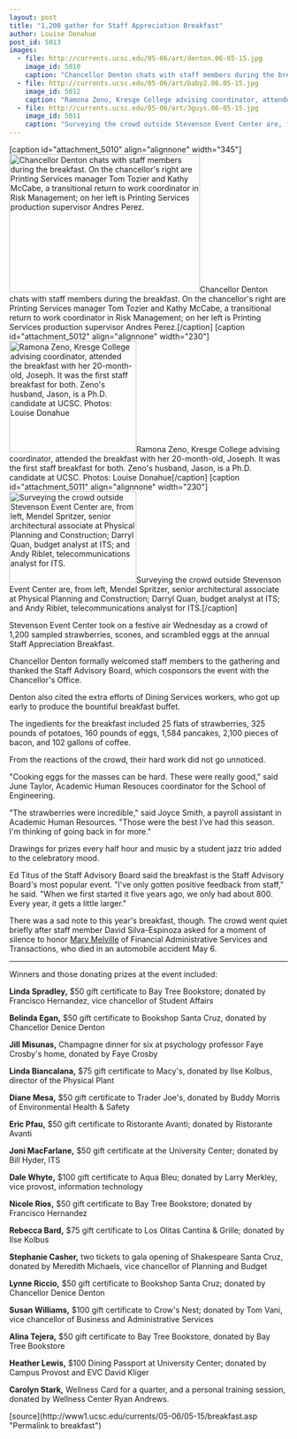 ```yaml
---
layout: post
title: "1,200 gather for Staff Appreciation Breakfast"
author: Louise Donahue
post_id: 5013
images:
  - file: http://currents.ucsc.edu/05-06/art/denton.06-05-15.jpg
    image_id: 5010
    caption: "Chancellor Denton chats with staff members during the breakfast. On the chancellor's right are Printing Services manager Tom Tozier and Kathy McCabe, a transitional return to work coordinator in Risk Management; on her left is Printing Services production supervisor Andres Perez."
  - file: http://currents.ucsc.edu/05-06/art/baby2.06.05-15.jpg
    image_id: 5012
    caption: "Ramona Zeno, Kresge College advising coordinator, attended the breakfast with her 20-month-old, Joseph. It was the first staff breakfast for both. Zeno's husband, Jason, is a Ph.D. candidate at UCSC. Photos: Louise Donahue"
  - file: http://currents.ucsc.edu/05-06/art/3guys.06-05-15.jpg
    image_id: 5011
    caption: "Surveying the crowd outside Stevenson Event Center are, from left, Mendel Spritzer, senior architectural associate at Physical Planning and Construction; Darryl Quan, budget analyst at ITS; and Andy Riblet, telecommunications analyst for ITS."
---
```


[caption id="attachment_5010" align="alignnone" width="345"]<a href="http://localhost/mysite/wp-content/uploads/2006/05/denton.06-05-15.jpg"><img class="size-full wp-image-5010" src="http://localhost/mysite/wp-content/uploads/2006/05/denton.06-05-15.jpg" alt="Chancellor Denton chats with staff members during the breakfast. On the chancellor's right are Printing Services manager Tom Tozier and Kathy McCabe, a transitional return to work coordinator in Risk Management; on her left is Printing Services production supervisor Andres Perez." width="345" height="250" /></a>Chancellor Denton chats with staff members during the breakfast. On the chancellor's right are Printing Services manager Tom Tozier and Kathy McCabe, a transitional return to work coordinator in Risk Management; on her left is Printing Services production supervisor Andres Perez.[/caption]
[caption id="attachment_5012" align="alignnone" width="230"]<a href="http://localhost/mysite/wp-content/uploads/2006/05/baby2.06.05-15.jpg"><img class="size-full wp-image-5012" src="http://localhost/mysite/wp-content/uploads/2006/05/baby2.06.05-15.jpg" alt="Ramona Zeno, Kresge College advising coordinator, attended the breakfast with her 20-month-old, Joseph. It was the first staff breakfast for both. Zeno's husband, Jason, is a Ph.D. candidate at UCSC. Photos: Louise Donahue" width="230" height="201" /></a>Ramona Zeno, Kresge College advising coordinator, attended the breakfast with her 20-month-old, Joseph. It was the first staff breakfast for both. Zeno's husband, Jason, is a Ph.D. candidate at UCSC. Photos: Louise Donahue[/caption]
[caption id="attachment_5011" align="alignnone" width="230"]<a href="http://localhost/mysite/wp-content/uploads/2006/05/3guys.06-05-15.jpg"><img class="size-full wp-image-5011" src="http://localhost/mysite/wp-content/uploads/2006/05/3guys.06-05-15.jpg" alt="Surveying the crowd outside Stevenson Event Center are, from left, Mendel Spritzer, senior architectural associate at Physical Planning and Construction; Darryl Quan, budget analyst at ITS; and Andy Riblet, telecommunications analyst for ITS." width="230" height="165" /></a>Surveying the crowd outside Stevenson Event Center are, from left, Mendel Spritzer, senior architectural associate at Physical Planning and Construction; Darryl Quan, budget analyst at ITS; and Andy Riblet, telecommunications analyst for ITS.[/caption]
<a name="content" id="content"></a>
<p>
  Stevenson Event Center took on a festive air Wednesday as a crowd of 1,200 sampled strawberries, scones, and scrambled eggs at the annual Staff Appreciation Breakfast.
</p>
<p>
  Chancellor Denton formally welcomed staff members to the gathering and thanked the Staff Advisory Board, which cosponsors the event with the Chancellor's Office.
</p>
<p>
  Denton also cited the extra efforts of Dining Services workers, who got up early to produce the bountiful breakfast buffet.
</p>
<p>
  The ingedients for the breakfast included 25 flats of strawberries, 325 pounds of potatoes, 160 pounds of eggs, 1,584 pancakes, 2,100 pieces of bacon, and 102 gallons of coffee.
</p>
<p>
  From the reactions of the crowd, their hard work did not go unnoticed.
</p>
<p>
  "Cooking eggs for the masses can be hard. These were really good," said June Taylor, Academic Human Resouces coordinator for the School of Engineering.
</p>
<p>
  "The strawberries were incredible," said Joyce Smith, a payroll assistant in Academic Human Resources. "Those were the best I've had this season. I'm thinking of going back in for more."
</p>
<p>
  Drawings for prizes every half hour and music by a student jazz trio added to the celebratory mood.
</p>
<p>
  Ed Titus of the Staff Advisory Board said the breakfast is the Staff Advisory Board's most popular event. "I've only gotten positive feedback from staff," he said. "When we first started it five years ago, we only had about 800. Every year, it gets a little larger."
</p>
<p>
  There was a sad note to this year's breakfast, though. The crowd went quiet briefly after staff member David Silva-Espinoza asked for a moment of silence to honor <a href="http://currents.ucsc.edu/05-06/05-15/memorial.asp">Mary Melville</a> of Financial Administrative Services and Transactions, who died in an automobile accident May 6.
</p>
<hr>
<p>
  Winners and those donating prizes at the event included:
</p>
<p>
  <strong>Linda Spradley,</strong> $50 gift certificate to Bay Tree Bookstore; donated by Francisco Hernandez, vice chancellor of Student Affairs
</p>
<p>
  <strong>Belinda Egan,</strong> $50 gift certificate to Bookshop Santa Cruz, donated by Chancellor Denice Denton
</p>
<p>
  <strong>Jill Misunas,</strong> Champagne dinner for six at psychology professor Faye Crosby's home, donated by Faye Crosby
</p>
<p>
  <strong>Linda Biancalana,</strong> $75 gift certificate to Macy's, donated by Ilse Kolbus, director of the Physical Plant
</p>
<p>
  <strong>Diane Mesa,</strong> $50 gift certificate to Trader Joe's, donated by Buddy Morris of Environmental Health &amp; Safety
</p>
<p>
  <strong>Eric Pfau,</strong> $50 gift certificate to Ristorante Avanti; donated by Ristorante Avanti
</p>
<p>
  <strong>Joni MacFarlane,</strong> $50 gift certificate at the University Center; donated by Bill Hyder, ITS
</p>
<p>
  <strong>Dale Whyte,</strong> $100 gift certificate to Aqua Bleu; donated by Larry Merkley, vice provost, information technology
</p>
<p>
  <strong>Nicole Rios,</strong> $50 gift certificate to Bay Tree Bookstore; donated by Francisco Hernandez
</p>
<p>
  <strong>Rebecca Bard,</strong> $75 gift certificate to Los Olitas Cantina &amp; Grille; donated by Ilse Kolbus
</p>
<p>
  <strong>Stephanie Casher,</strong> two tickets to gala opening of Shakespeare Santa Cruz, donated by Meredith Michaels, vice chancellor of Planning and Budget
</p>
<p>
  <strong>Lynne Riccio,</strong> $50 gift certificate to Bookshop Santa Cruz; donated by Chancellor Denice Denton
</p>
<p>
  <strong>Susan Williams,</strong> $100 gift certificate to Crow's Nest; donated by Tom Vani, vice chancellor of Business and Administrative Services
</p>
<p>
  <strong>Alina Tejera,</strong> $50 gift certificate to Bay Tree Bookstore, donated by Bay Tree Bookstore
</p>
<p>
  <strong>Heather Lewis,</strong> $100 Dining Passport at University Center; donated by Campus Provost and EVC David Kliger
</p>
<p>
  <strong>Carolyn Stark,</strong> Wellness Card for a quarter, and a personal training session, donated by Wellness Center Ryan Andrews.
</p>
[source](http://www1.ucsc.edu/currents/05-06/05-15/breakfast.asp "Permalink to breakfast")
